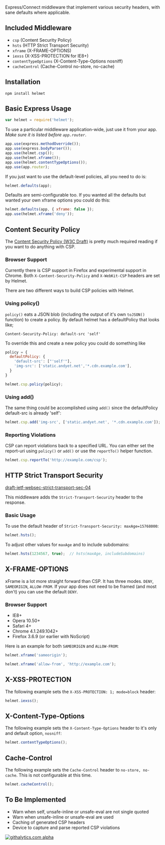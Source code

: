 Express/Connect middleware that implement various security headers, with sane defaults where applicable.

## Included Middleware

  - `csp` (Content Security Policy)
  - `hsts` (HTTP Strict Transport Security)
  - `xframe` (X-FRAME-OPTIONS)
  - `iexss` (X-XSS-PROTECTION for IE8+)
  - `contentTypeOptions` (X-Content-Type-Options nosniff)
  - `cacheControl` (Cache-Control no-store, no-cache)

## Installation

```
npm install helmet
```

## Basic Express Usage

```javascript
var helmet = require('helmet');
```

To use a particular middleware application-wide, just use it from your app.
*Make sure it is listed before `app.router`*.

```javascript
app.use(express.methodOverride());
app.use(express.bodyParser());
app.use(helmet.csp());
app.use(helmet.xframe());
app.use(helmet.contentTypeOptions());
app.use(app.router);
```

If you just want to use the default-level policies, all you need to do is:

```javascript
helmet.defaults(app);
```

Defaults are semi-configurable too. If you wanted all the defaults but wanted your own xframe options you could do this:

```javascript
helmet.defaults(app, { xframe: false });
app.use(helmet.xframe('deny'));
```

## Content Security Policy
The [Content Security Policy (W3C Draft)](https://dvcs.w3.org/hg/content-security-policy/raw-file/tip/csp-specification.dev.html#content-security-policy-header-field) is pretty much required reading if you want to do anything with CSP.

### Browser Support
Currently there is CSP support in Firefox and experimental support in Chrome. Both `X-Content-Security-Policy` and `X-WebKit-CSP`
headers are set by Helmet.


There are two different ways to build CSP policies with Helmet.

### Using policy()

`policy()` eats a JSON blob (including the output of it's own `toJSON()` function) to create a policy. By default
helmet has a defaultPolicy that looks like;

```
Content-Security-Policy: default-src 'self'
```

To override this and create a new policy you could do something like

```javascript
policy = {
  defaultPolicy: {
    'default-src': ["'self'"],
    'img-src': ['static.andyet.net','*.cdn.example.com'],
  }
}

helmet.csp.policy(policy);
```

### Using add()

The same thing could be accomplished using `add()` since the defaultPolicy default-src is already 'self':

```javascript
helmet.csp.add('img-src', ['static.andyet.net', '*.cdn.example.com']);
```

### Reporting Violations

CSP can report violations back to a specified URL. You can either set the report-uri using `policy()` or `add()` or use the `reportTo()` helper function.

```javascript
helmet.csp.reportTo('http://example.com/csp');
```

## HTTP Strict Transport Security
[draft-ietf-websec-strict-transport-sec-04](http://tools.ietf.org/html/draft-ietf-websec-strict-transport-sec-04)

This middleware adds the `Strict-Transport-Security` header to the response. 

### Basic Usage

To use the default header of `Strict-Transport-Security: maxAge=15768000`:

```javascript
helmet.hsts();
```

To adjust other values for `maxAge` and to include subdomains:

```javascript
helmet.hsts(1234567, true);  // hsts(maxAge, includeSubdomains)
```


## X-FRAME-OPTIONS

xFrame is a lot more straight forward than CSP. It has three modes. `DENY`, `SAMEORIGIN`, `ALLOW-FROM`. If your app does not need to be framed (and most don't) you can use the default `DENY`.

### Browser Support
  - IE8+
  - Opera 10.50+
  - Safari 4+
  - Chrome 4.1.249.1042+
  - Firefox 3.6.9 (or earlier with NoScript)

Here is an example for both `SAMEORIGIN` and `ALLOW-FROM`:

```javascript
helmet.xframe('sameorigin');
```

```javascript
helmet.xframe('allow-from', 'http://example.com');
```

## X-XSS-PROTECTION

The following example sets the `X-XSS-PROTECTION: 1; mode=block` header:

```javascript
helmet.iexss();
```

## X-Content-Type-Options

The following example sets the `X-Content-Type-Options` header to it's only and default option, `nosniff`:

```javascript
helmet.contentTypeOptions();
```

## Cache-Control

The following example sets the `Cache-Control` header to `no-store, no-cache`. This is not configurable at this time.

```javascript
helmet.cacheControl();
```

## To Be Implemented

  - Warn when self, unsafe-inline or unsafe-eval are not single quoted
  - Warn when unsafe-inline or unsafe-eval are used
  - Caching of generated CSP headers
  - Device to capture and parse reported CSP violations

[![githalytics.com alpha](https://cruel-carlota.pagodabox.com/aaabccb3974032554c072dce9a0c46c9 "githalytics.com")](http://githalytics.com/evilpacket/helmet)
